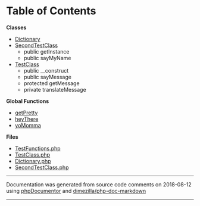 # Table of Contents

**Classes**
* [Dictionary](classes//DimeZilla/Test/Lib/Dictionary.md)
* [SecondTestClass](classes//DimeZilla/Test/SecondTestClass.md)
    * public getInstance
    * public sayMyName
* [TestClass](classes//DimeZilla/Test/TestClass.md)
    * public __construct
    * public sayMessage
    * protected getMessage
    * private translateMessage

**Global Functions**
* [getPretty](functions/getPretty.md)
* [heyThere](functions/heyThere.md)
* [yoMomma](functions/yoMomma.md)

**Files**
* [TestFunctions.php](files/TestFunctions.php.md)
* [TestClass.php](files/TestClass.php.md)
* [Dictionary.php](files/lib/Dictionary.php.md)
* [SecondTestClass.php](files/SecondTestClass.php.md)


___
Documentation was generated from source code comments on 2018-08-12 using [phpDocumentor](http://www.phpdoc.org/) and [dimezilla/php-doc-markdown](https://github.com/dimezilla/php-doc-markdown)
___
